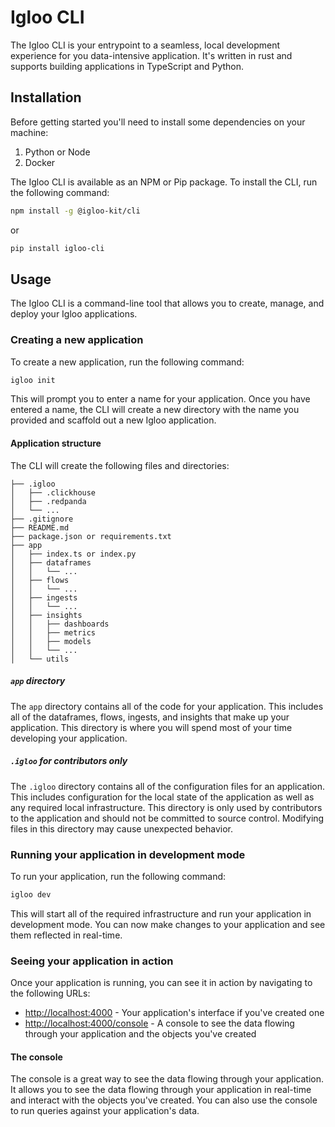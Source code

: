 # Igloo CLI
The Igloo CLI is your entrypoint to a seamless, local development experience for you data-intensive application. It's written in rust and supports building applications in TypeScript and Python.

## Installation
Before getting started you'll need to install some dependencies on your machine:
1. Python or Node
2. Docker

The Igloo CLI is available as an NPM or Pip package. To install the CLI, run the following command:

```bash
npm install -g @igloo-kit/cli
```

or 

```bash
pip install igloo-cli
```

## Usage
The Igloo CLI is a command-line tool that allows you to create, manage, and deploy your Igloo applications.

### Creating a new application
To create a new application, run the following command:

```bash
igloo init
```

This will prompt you to enter a name for your application. Once you have entered a name, the CLI will create a new directory with the name you provided and scaffold out a new Igloo application.

#### Application structure
The CLI will create the following files and directories:

```
├── .igloo
│   ├── .clickhouse
│   ├── .redpanda
│   └── ...
├── .gitignore
├── README.md
├── package.json or requirements.txt
├── app
│   ├── index.ts or index.py
│   ├── dataframes
│   │   └── ...
│   ├── flows
│   │   └── ...
│   ├── ingests
│   │   └── ...
│   ├── insights
│   │   ├── dashboards
│   │   ├── metrics
│   │   ├── models
│   │   └── ...
│   └── utils
```

##### `app` directory
The `app` directory contains all of the code for your application. This includes all of the dataframes, flows, ingests, and insights that make up your application. This directory is where you will spend most of your time developing your application.

##### `.igloo` for contributors only
The `.igloo` directory contains all of the configuration files for an application. This includes configuration for the local state of the application as well as any required local infrastructure. This directory is only used by contributors to the application and should not be committed to source control. Modifying files in this directory may cause unexpected behavior.

### Running your application in development mode
To run your application, run the following command:

```bash
igloo dev
```

This will start all of the required infrastructure and run your application in development mode. You can now make changes to your application and see them reflected in real-time.

### Seeing your application in action
Once your application is running, you can see it in action by navigating to the following URLs:
- [http://localhost:4000](http://localhost:4000) - Your application's interface if you've created one
- [http://localhost:4000/console](http://localhost:4000/console) - A console to see the data flowing through your application and the objects you've created

#### The console
The console is a great way to see the data flowing through your application. It allows you to see the data flowing through your application in real-time and interact with the objects you've created. You can also use the console to run queries against your application's data.
